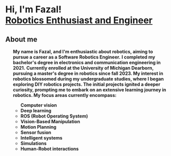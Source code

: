 <h1>Hi, I'm Fazal! <br/><a href="https://www.linkedin.com/in/fazal-rahaman-pasha-mohammed-600775181/">Robotics Enthusiast and Engineer</a></h1>

<h2> <strong>About me</strong> </h2>
<ul>
  <b>My name is Fazal, and I'm enthusiastic about robotics, aiming to pursue a career as a Software Robotics Engineer.</b>
  <b>I completed my bachelor's degree in electronics and communication engineering in 2021.</b>
  <b>Currently enrolled at the University of Michigan Dearborn, pursuing a master's degree in robotics since fall 2023.</li>
  <b>My interest in robotics blossomed during my undergraduate studies, where I began exploring DIY robotics projects.</li>
  <b>The initial projects ignited a deeper curiosity, prompting me to embark on an extensive learning journey in robotics.</li>
  <b>My focus areas currently encompass:
    <ul>
      <b>Computer vision</b>
      <li>Deep learning</li>
      <li>ROS (Robot Operating System)</li>
      <li>Vision-Based Manipulation</li>
      <li>Motion Planning</li>
      <li>Sensor fusion</li>
      <li>Intelligent systems</li>
      <li>Simulations</li>
      <li>Human-Robot interactions</li>
    </ul>
  </li>
</ul>
